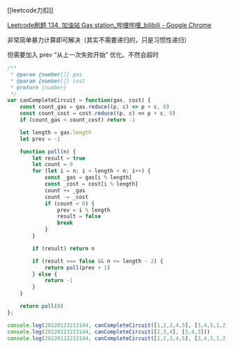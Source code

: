 [[leetcode力扣]]

[Leetcode刷题 134. 加油站 Gas station_哔哩哔哩_bilibili - Google Chrome](https://www.bilibili.com/video/BV13k4y1o7SU?spm_id_from=333.999.0.0)

非常简单暴力计算即可解决（其实不需要递归的，只是习惯性递归）

但需要加入 prev “从上一次失败开始” 优化。不然会超时

```javascript
/**
 * @param {number[]} gas
 * @param {number[]} cost
 * @return {number}
 */
var canCompleteCircuit = function(gas, cost) {
    const count_gas = gas.reduce((p, c) => p + c, 0)
    const count_cost = cost.reduce((p, c) => p + c, 0)
    if (count_gas < count_cost) return -1

    let length = gas.length
    let prev = -1

    function poll(n) {
        let result = true
        let count = 0
        for (let i = n; i < length + n; i++) {
            const _gas = gas[i % length]
            const _cost = cost[i % length]
            count += _gas
            count -= _cost
            if (count < 0) {
                prev = i % length
                result = false
                break
            }
        }

        if (result) return n

        if (result === false && n <= length - 2) {
            return poll(prev + 1)
        } else {
            return -1
        }
    }

    return poll(0)
};

console.log(20220123213144, canCompleteCircuit([1,2,3,4,5], [3,4,5,1,2]))
console.log(20220123213144, canCompleteCircuit([2,3,4], [3,4,3]))
console.log(20220123213144, canCompleteCircuit([1,2,3,4,5], [3,4,5,1,2]))
```